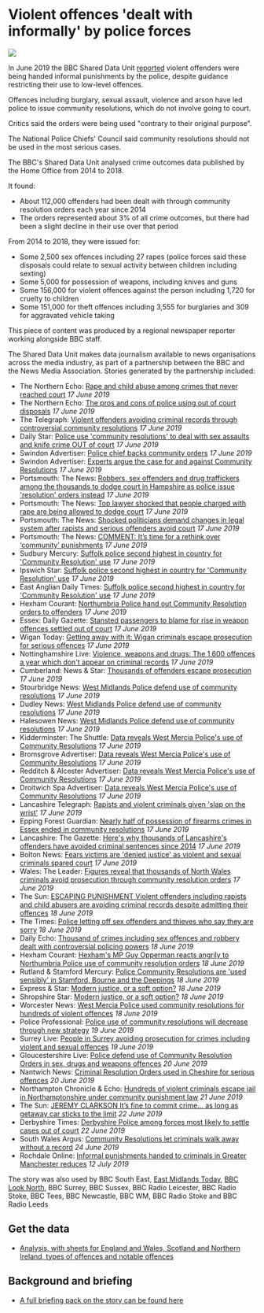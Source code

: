 # Violent offences 'dealt with informally' by police forces

![](https://ichef.bbci.co.uk/news/624/cpsprodpb/11523/production/_106174907_20190211_192230.jpg)

In June 2019 the BBC Shared Data Unit [reported](https://www.bbc.co.uk/news/uk-47697778) violent offenders were being handed informal punishments by the police, despite guidance restricting their use to low-level offences.

Offences including burglary, sexual assault, violence and arson have led police to issue community resolutions, which do not involve going to court.

Critics said the orders were being used "contrary to their original purpose".

The National Police Chiefs' Council said community resolutions should not be used in the most serious cases.

The BBC's Shared Data Unit analysed crime outcomes data published by the Home Office from 2014 to 2018.

It found:

- About 112,000 offenders had been dealt with through community resolution orders each year since 2014
- The orders represented about 3% of all crime outcomes, but there had been a slight decline in their use over that period

From 2014 to 2018, they were issued for:

- Some 2,500 sex offences including 27 rapes (police forces said these disposals could relate to sexual activity between children including sexting)
- Some 5,000 for possession of weapons, including knives and guns
- Some 156,000 for violent offences against the person including 1,720 for cruelty to children
- Some 151,000 for theft offences including 3,555 for burglaries and 309 for aggravated vehicle taking

This piece of content was produced by a regional newspaper reporter working alongside BBC staff.

The Shared Data Unit makes data journalism available to news organisations across the media industry, as part of a partnership between the BBC and the News Media Association. Stories generated by the partnership included:

* The Northern Echo: [Rape and child abuse among crimes that never reached court](https://www.thenorthernecho.co.uk/news/17709873.rape-and-child-abuse-among-crimes-that-never-reached-court/) *17 June 2019*
* The Northern Echo: [The pros and cons of police using out of court disposals](https://www.thenorthernecho.co.uk/news/17709901.the-pros-and-cons-of-police-using-out-of-court-disposals/?ref=twtrec) *17 June 2019*
* The Telegraph: [Violent offenders avoiding criminal records through controversial community resolutions](https://www.telegraph.co.uk/news/2019/06/17/violent-offenders-avoiding-criminal-records-controversial-community/) *17 June 2019*
* Daily Star: [Police use 'community resolutions' to deal with sex assaults and knife crime OUT of court](https://www.dailystar.co.uk/news/latest-news/786191/police-crime-news-uk-london-stabbings-met-courts) *17 June 2019* 
* Swindon Advertiser: [Police chief backs community orders](https://www.swindonadvertiser.co.uk/news/17710301.police-chief-backs-community-orders/) *17 June 2019*
* Swindon Advertiser: [Experts argue the case for and against Community Resolutions](https://www.swindonadvertiser.co.uk/news/17709806.experts-argue-the-case-for-and-against-community-resolutions/) *17 June 2019*
* Portsmouth: The News: [Robbers, sex offenders and drug traffickers among the thousands to dodge court in Hampshire as police issue 'resolution' orders instead](https://www.portsmouth.co.uk/news/crime/robbers-sex-offenders-and-drug-traffickers-among-the-thousands-to-dodge-court-in-hampshire-as-police-issue-resolution-orders-instead-1-8965168) *17 June 2019*
* Portsmouth: The News: [Top lawyer shocked that people charged with rape are being allowed to dodge court](https://www.portsmouth.co.uk/news/crime/top-lawyer-shocked-that-people-charged-with-rape-are-being-allowed-to-dodge-court-1-8965170) *17 June 2019* 
* Portsmouth: The News: [Shocked politicians demand changes in legal system after rapists and serious offenders avoid court](https://www.portsmouth.co.uk/news/crime/shocked-politicians-demand-changes-in-legal-system-after-rapists-and-serious-offenders-avoid-court-1-8965172) *17 June 2019*
* Portsmouth: The News: [COMMENT: It’s time for a rethink over ‘community’ punishments](https://www.portsmouth.co.uk/news/crime/comment-it-s-time-for-a-rethink-over-community-punishments-1-8965579) *17 June 2019*
* Sudbury Mercury: [Suffolk police second highest in country for 'Community Resolution' use](https://www.sudburymercury.co.uk/news/suffolk-constabulary-deal-with-more-than-10-000-crimes-informally-1-6108511) *17 June 2019*
* Ipswich Star: [Suffolk police second highest in country for 'Community Resolution' use](https://www.ipswichstar.co.uk/news/suffolk-constabulary-deal-with-more-than-10-000-crimes-informally-1-6108511) *17 June 2019*
* East Anglian Daily Times: [Suffolk police second highest in country for 'Community Resolution' use](https://www.eadt.co.uk/news/suffolk-constabulary-deal-with-more-than-10-000-crimes-informally-1-6108511) *17 June 2019*
* Hexham Courant: [Northumbria Police hand out Community Resolution orders to offenders](https://www.hexham-courant.co.uk/news/17710500.northumbria-police-hand-out-community-resolution-orders-to-offenders/) *17 June 2019*
* Essex: Daily Gazette: [Stansted passengers to blame for rise in weapon offences settled out of court](https://www.gazette-news.co.uk/news/17708008.stansted-passengers-to-blame-for-rise-in-weapons-offences-settled-out-of-court/) *17 June 2019*
* Wigan Today: [Getting away with it: Wigan criminals escape prosecution for serious offences](https://www.wigantoday.net/news/crime/getting-away-with-it-wigan-criminals-escape-prosecution-for-serious-offences-1-9825192) *17 June 2019*
* Nottinghamshire Live: [Violence, weapons and drugs: The 1,600 offences a year which don't appear on criminal records](https://www.nottinghampost.com/news/local-news/violence-weapons-drugs-1600-offences-2971064) *17 June 2019*
* Cumberland: News & Star: [Thousands of offenders escape prosecution](https://www.newsandstar.co.uk/news/17707426.thousands-of-offenders-escape-prosecution/) *17 June 2019*
* Stourbridge News: [West Midlands Police defend use of community resolutions](https://www.stourbridgenews.co.uk/news/17707844.west-midlands-police-defend-use-of-community-resolutions/) *17 June 2019*
* Dudley News: [West Midlands Police defend use of community resolutions](https://www.dudleynews.co.uk/news/17707844.west-midlands-police-defend-use-of-community-resolutions/) *17 June 2019*
* Halesowen News: [West Midlands Police defend use of community resolutions](https://www.halesowennews.co.uk/news/17707844.west-midlands-police-defend-use-of-community-resolutions/) *17 June 2019*
* Kidderminster: The Shuttle: [Data reveals West Mercia Police's use of Community Resolutions](https://www.kidderminstershuttle.co.uk/news/17706959.data-reveals-west-mercia-polices-use-of-community-resolutions/) *17 June 2019*
* Bromsgrove Advertiser: [Data reveals West Mercia Police's use of Community Resolutions](https://www.bromsgroveadvertiser.co.uk/news/17706959.data-reveals-west-mercia-polices-use-of-community-resolutions/) *17 June 2019*
* Redditch & Alcester Advertiser: [Data reveals West Mercia Police's use of Community Resolutions](https://www.redditchadvertiser.co.uk/news/17706959.data-reveals-west-mercia-polices-use-of-community-resolutions/) *17 June 2019*
* Droitwich Spa Advertiser: [Data reveals West Mercia Police's use of Community Resolutions](https://www.droitwichadvertiser.co.uk/news/17706959.data-reveals-west-mercia-polices-use-of-community-resolutions/) *17 June 2019*
* Lancashire Telegraph: [Rapists and violent criminals given 'slap on the wrist'](https://www.lancashiretelegraph.co.uk/news/17707357.fear-for-victims-as-violent-criminals-and-sex-abusers-escape-court/) *17 June 2019*
* Epping Forest Guardian: [Nearly half of possession of firearms crimes in Essex ended in community resolutions](https://www.eppingforestguardian.co.uk/news/17707756.nearly-half-of-possession-of-firearms-crimes-in-essex-ended-in-community-resolutions/) *17 June 2019*
* Lancashire: The Gazette: [Here's why thousands of Lancashire's offenders have avoided criminal sentences since 2014](https://www.blackpoolgazette.co.uk/news/crime/here-s-why-thousands-of-lancashire-s-offenders-have-avoided-criminal-sentences-since-2014-1-9826036)  *17 June 2019*
* Bolton News: [Fears victims are 'denied justice' as violent and sexual criminals spared court](https://www.theboltonnews.co.uk/news/17707243.fears-victims-are-denied-justice-as-violent-and-sexual-criminals-spared-court/) *17 June 2019*
* Wales: The Leader: [Figures reveal that thousands of North Wales criminals avoid prosecution through community resolution orders](https://www.leaderlive.co.uk/news/17710444.figures-reveal-that-thousands-of-north-wales-criminals-avoid-prosecution-through-community-resolution-orders/) *17 June 2019*
* The Sun: [ESCAPING PUNISHMENT Violent offenders including rapists and child abusers are avoiding criminal records despite admitting their offences](https://www.thesun.co.uk/news/9318046/rapists-child-abusers-skip-trial-community-resolution/) *18 June 2019*
* The Times: [Police letting off sex offenders and thieves who say they are sorry](https://www.thetimes.co.uk/article/police-letting-off-sex-offenders-and-thieves-who-say-they-are-sorry-d97cb7pwg) *18 June 2019*
* Daily Echo: [Thousand of crimes including sex offences and robbery dealt with controversial policing powers](https://www.dailyecho.co.uk/news/17712524.thousand-of-crimes-including-sex-offences-and-robbery-dealt-with-controversial-policing-powers/) *18 June 2019*
* Hexham Courant: [Hexham's MP Guy Opperman reacts angrily to Northumbria Police use of community resolution orders](https://www.hexham-courant.co.uk/news/17713994.hexhams-mp-guy-opperman-reacts-angrily-to-northumbria-police-use-of-community-resolution-orders/) *18 June 2019*
* Rutland & Stamford Mercury: [Police Community Resolutions are 'used sensibly' in Stamford, Bourne and the Deepings](https://www.stamfordmercury.co.uk/news/police-inspector-defends-common-sense-approach-to-prosecution-9073771/) *18 June 2019*
* Express & Star: [Modern justice, or a soft option?](https://www.expressandstar.com/news/crime/2019/06/18/modern-justice-or-a-soft-option/) *18 June 2019*
* Shropshire Star: [Modern justice, or a soft option?](https://www.shropshirestar.com/news/crime/2019/06/18/modern-justice-or-a-soft-option/) *18 June 2019*
* Worcester News: [West Mercia Police used community resolutions for hundreds of violent offences](https://www.worcesternews.co.uk/news/17712539.west-mercia-police-used-community-resolutions-for-hundreds-of-violent-offences/) *18 June 2019*
* Police Professional: [Police use of community resolutions will decrease through new strategy](https://www.policeprofessional.com/news/police-use-of-community-resolutions-will-decrease-through-new-strategy/) *19 June 2019*
* Surrey Live: [People in Surrey avoiding prosecution for crimes including violent and sexual offences](https://www.getsurrey.co.uk/news/surrey-news/people-surrey-avoiding-prosecution-crimes-16444875) *19 June 2019*
* Gloucestershire Live: [Police defend use of Community Resolution Orders in sex, drugs and weapons offences](https://www.gloucestershirelive.co.uk/news/cheltenham-news/police-defend-use-community-resolution-2997833) *20 June 2019*
* Nantwich News: [Criminal Resolution Orders used in Cheshire for serious offences](https://thenantwichnews.co.uk/2019/06/20/criminal-resolution-orders-used-in-cheshire-for-serious-offences/) *20 June 2019*
* Northampton Chronicle & Echo: [Hundreds of violent criminals escape jail in Northamptonshire under community punishment law](https://www.northamptonchron.co.uk/news/crime/hundreds-of-violent-criminals-escape-jail-in-northamptonshire-under-community-punishment-law-1-8972060) *21 June 2019*
* The Sun: [JEREMY CLARKSON It’s fine to commit crime… as long as getaway car sticks to the limit](https://www.thesun.co.uk/news/9349825/crime-next-prime-minister-clarkson/) *22 June 2019*
* Derbyshire Times: [Derbyshire Police among forces most likely to settle cases out of court](
https://www.derbyshiretimes.co.uk/news/crime/derbyshire-police-among-forces-most-likely-to-settle-cases-out-of-court-1-9836647) *22 June 2019*
* South Wales Argus: [Community Resolutions let criminals walk away without a record](https://www.southwalesargus.co.uk/news/17726971.community-resolutions-let-criminals-walk-away-without-a-record/) *24 June 2019*
* Rochdale Online: [Informal punishments handed to criminals in Greater Manchester reduces](https://www.rochdaleonline.co.uk/news-features/2/news-headlines/128985/informal-punishments-handed-to-criminals-in-greater-manchester-reduces) *12 July 2019*

The story was also used by BBC South East, [East Midlands Today](https://drive.google.com/open?id=1jf2cQBMoe_WjnWPjhRT_BN8vSUMJp7VJ), [BBC Look North](https://drive.google.com/open?id=1LN5nnjA-ibewpgRDN9KlmOYr3dHsGS-g), BBC Surrey, BBC Sussex, BBC Radio Leicester, BBC Radio Stoke, BBC Tees, BBC Newcastle, BBC WM, BBC Radio Stoke and BBC Radio Leeds

## Get the data 

* [Analysis, with sheets for England and Wales, Scotland and Northern Ireland, types of offences and notable offences](https://docs.google.com/spreadsheets/d/1Eg6j55s-PGzDSO_f5EGrHtsLJ1Yn8D2vE7oGXGsi1qg/edit#gid=134508249)

## Background and briefing

* [A full briefing pack on the story can be found here](https://docs.google.com/document/d/1m6dKUO2COY5QBpcnZ8JjuhsqJ1GIckq35QNwn9OIEdc/edit)
